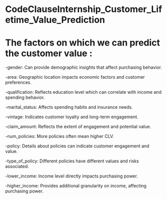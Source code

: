 # CodeClauseInternship_Customer_Lifetime_Value_Prediction



# The factors on which we can predict the customer value  : 
-gender: Can provide demographic insights that affect purchasing behavior.

-area: Geographic location impacts economic factors and customer preferences.

-qualification: Reflects education level which can correlate with income and spending behavior.

-marital_status: Affects spending habits and insurance needs.

-vintage: Indicates customer loyalty and long-term engagement.

-claim_amount: Reflects the extent of engagement and potential value.

-num_policies: More policies often mean higher CLV.

-policy: Details about policies can indicate customer engagement and value.

-type_of_policy: Different policies have different values and risks associated.

-lower_income: Income level directly impacts purchasing power.

-higher_income: Provides additional granularity on income, affecting purchasing power.
